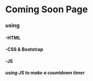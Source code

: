 # Coming Soon Page 
### using 
####   -HTML
####   -CSS & Bootstrap 
####   -JS 
##### using JS to make a countdown timer

